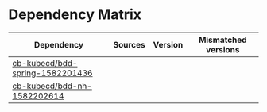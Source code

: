 # Dependency Matrix

Dependency | Sources | Version | Mismatched versions
---------- | ------- | ------- | -------------------
[cb-kubecd/bdd-spring-1582201436](https://github.com/cb-kubecd/bdd-spring-1582201436.git) |  | []() | 
[cb-kubecd/bdd-nh-1582202614](https://github.com/cb-kubecd/bdd-nh-1582202614.git) |  | []() | 
